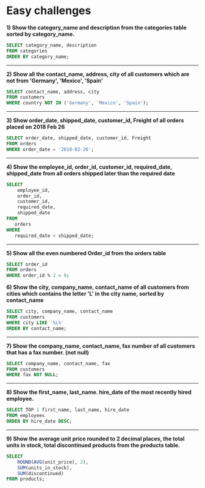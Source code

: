 # Easy challenges


**1) Show the category_name and description from the categories table sorted by category_name.**

```SQL
SELECT category_name, description
FROM categories
ORDER BY category_name;
```
___

**2) Show all the contact_name, address, city of all customers which are not from 'Germany', 'Mexico', 'Spain'**

```SQL
SELECT contact_name, address, city
FROM customers
WHERE country NOT IN ('Germany', 'Mexico', 'Spain');
```
___

**3) Show order_date, shipped_date, customer_id, Freight of all orders placed on 2018 Feb 26**

```SQL
SELECT order_date, shipped_date, customer_id, Freight
FROM orders
WHERE order_date = '2018-02-26';
```
___

**4) Show the employee_id, order_id, customer_id, required_date, shipped_date from all orders shipped later than the required date**

```SQL
SELECT 
    employee_id,
    order_id,
    customer_id,
    required_date,
    shipped_date
FROM 
   orders
WHERE
   required_date < shipped_date;

```
___

**5) Show all the even numbered Order_id from the orders table**

```SQL
SELECT order_id
FROM orders
WHERE order_id % 2 = 0;
```

**6) Show the city, company_name, contact_name of all customers from cities which contains the letter 'L' in the city name, sorted by contact_name**

```SQL
SELECT city, company_name, contact_name
FROM customers
WHERE city LIKE '%L%'
ORDER BY contact_name;
```
___

**7) Show the company_name, contact_name, fax number of all customers that has a fax number. (not null)**

```SQL
SELECT company_name, contact_name, fax
FROM customers
WHERE fax NOT NULL;
```
___

**8) Show the first_name, last_name. hire_date of the most recently hired employee.**

```SQL
SELECT TOP 1 first_name, last_name, hire_date
FROM employees
ORDER BY hire_date DESC;
```
___

**9) Show the average unit price rounded to 2 decimal places, the total units in stock, total discontinued products from the products table.**

```SQL
SELECT 
    ROUND(AVG(unit_price), 2),
    SUM(units_in_stock),
    SUM(discontinued)
FROM products;
```